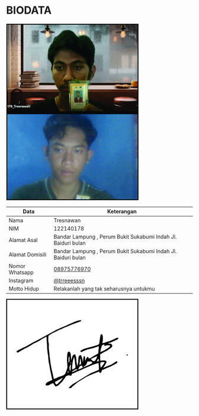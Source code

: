 # BIODATA

![Foto](178_foto.jpg)

| Data            | Keterangan |
| --------------- | ------------- |
| Nama            | Tresnawan |
| NIM             | 122140178 |
| Alamat Asal     | Bandar Lampung , Perum Bukit Sukabumi Indah Jl. Baiduri bulan |
| Alamat Domisili | Bandar Lampung , Perum Bukit Sukabumi Indah Jl. Baiduri bulan |
| Nomor Whatsapp  | [08975776970](https://wa.me/+628975776970) |
| Instagram       | [@trreeesssn](https://instagram.com/trreeesssn) |
| Motto Hidup     | Relakanlah yang tak seharusnya untukmu |

![TTD](178_ttd.jpg)
